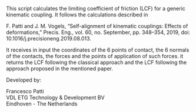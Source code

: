 This script calculates the limiting coefficient of friction (LCF) for a generic kinematic coupling.
It follows the calculations described in

F. Patti and J. M. Vogels, “Self-alignment of kinematic couplings: Effects of deformations,” Precis. Eng., vol. 60, no. September, pp. 348–354, 2019, doi: 10.1016/j.precisioneng.2019.08.013.

It receives in input the coordinates of the 6 points of contact, the 6 normals of the contacts, the forces and the points of application of such forces.
it returns the LCF following the classical approach and the LCF following the approach proposed in the mentioned paper.

Developed by:

Francesco Patti  
VDL ETG Technology & Development BV  
Eindhoven - The Netherlands
